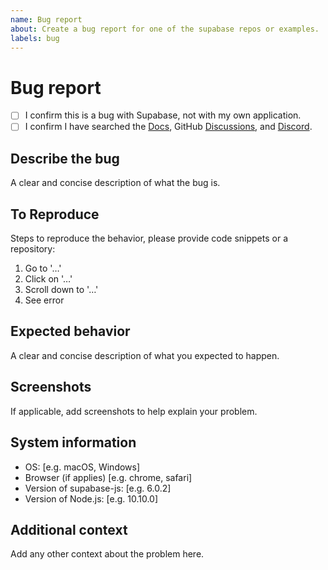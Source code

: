 ```yaml
---
name: Bug report
about: Create a bug report for one of the supabase repos or examples.
labels: bug
---
```


# Bug report

<!-- 

⚠️ We receive a lot of bug reports which have already been solved or discussed. If you are looking for help, please try these first:

- Docs: https://docs.StoneyDSP.com
- Discussions: https://github.com/StoneyDSP/StoneyDSP/discussions
- Discord: https://discord.StoneyDSP.com

Before opening a bug report, please verify the following: 

-->

- [ ] I confirm this is a bug with Supabase, not with my own application. 
- [ ] I confirm I have searched the [Docs](https://docs.stoneydsp.com), GitHub [Discussions](https://github.com/StoneyDSP/StoneyDSP/discussions), and [Discord](https://discord.StoneyDSP.com). 

## Describe the bug

A clear and concise description of what the bug is.

## To Reproduce

Steps to reproduce the behavior, please provide code snippets or a repository:

1. Go to '…'
2. Click on '…'
3. Scroll down to '…'
4. See error

## Expected behavior

A clear and concise description of what you expected to happen.

## Screenshots

If applicable, add screenshots to help explain your problem.

## System information

- OS: [e.g. macOS, Windows]
- Browser (if applies) [e.g. chrome, safari]
- Version of supabase-js: [e.g. 6.0.2]
- Version of Node.js: [e.g. 10.10.0]

## Additional context

Add any other context about the problem here.
